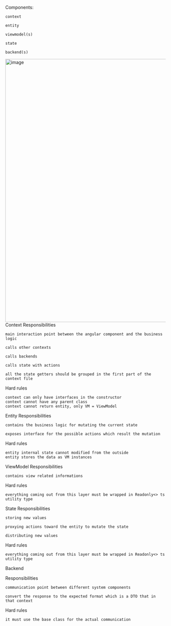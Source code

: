 Components:

    context

    entity

    viewmodel(s)

    state

    backend(s)

<img width="924" height="828" alt="image" src="https://github.com/user-attachments/assets/8bc51885-20a5-4cc7-84f7-8d28ab0cef04" />
Context
Responsibilities

    main interaction point between the angular component and the business logic

    calls other contexts

    calls backends

    calls state with actions

    all the state getters should be grouped in the first part of the context file

Hard rules

    context can only have interfaces in the constructor
    context cannot have any parent class
    context cannot return entity, only VM = ViewModel

Entity
Responsibilities

    contains the business logic for mutating the current state 

    exposes interface for the possible actions which result the mutation

Hard rules

    entity internal state cannot modified from the outside
    entity stores the data as VM instances

ViewModel
Responsibilities

    contains view related informations

Hard rules

    everything coming out from this layer must be wrapped in Readonly<> ts utility type

State
Responsibilities

    storing new values

    proxying actions toward the entity to mutate the state

    distributing new values

Hard rules

    everything coming out from this layer must be wrapped in Readonly<> ts utility type

Backend

Responsibilities

    communication point between different system components

    convert the response to the expected format which is a DTO that in that context

Hard rules

    it must use the base class for the actual communication

